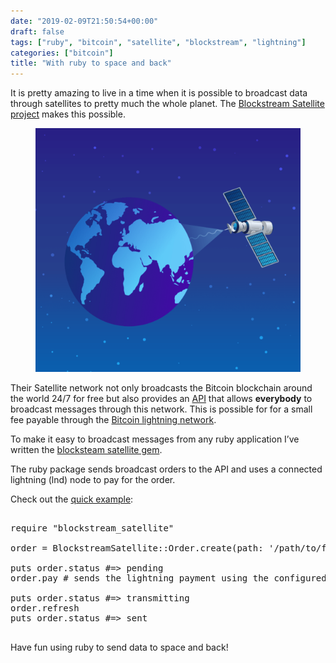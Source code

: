 ```yaml
---
date: "2019-02-09T21:50:54+00:00"
draft: false
tags: ["ruby", "bitcoin", "satellite", "blockstream", "lightning"]
categories: ["bitcoin"]
title: "With ruby to space and back"
---
```

<p>It is pretty amazing to live in a time when it is possible to broadcast data through satellites to pretty much the whole planet. The <a href="https://blockstream.com/satellite/">Blockstream Satellite project</a> makes this possible. </p><figure class="tmblr-full" data-orig-height="826" data-orig-width="900"><img src="/img/2019-02-09-with-ruby-to-space-and-back/86092fecb52afbbb4b60a0b4e117ddd4161937bfc2872fc79dc61291dcfc35d4.png" data-orig-height="826" data-orig-width="900" alt="image"></figure><p>Their Satellite network not only broadcasts the Bitcoin blockchain around the world 24/7 for free but also provides an <a href="https://blockstream.com/satellite-api/">API</a> that allows <b>everybody</b> to broadcast messages through this network. This is possible for for a small fee payable through the <a href="http://lightning.network/">Bitcoin lightning network</a>. <br></p><p>To make it easy to broadcast messages from any ruby application I’ve written the <a href="http://github.com/bumi/blockstream_satellite">blocksteam satellite gem</a>.</p><p>The ruby package sends broadcast orders to the API and uses a connected lightning (lnd) node to pay for the order. <br></p><p>Check out the <a href="https://github.com/bumi/blockstream_satellite#quick-example">quick example</a>: <br></p><p>

<pre>

require "blockstream_satellite"

order = BlockstreamSatellite::Order.create(path: '/path/to/file')

puts order.status #=> pending
order.pay # sends the lightning payment using the configured lnd client

puts order.status #=> transmitting
order.refresh
puts order.status #=> sent

</pre>
</p>

<p>Have fun using ruby to send data to space and back!</p>
